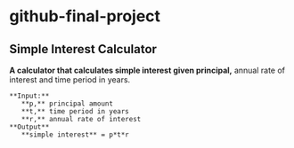 # github-final-project

## Simple Interest Calculator

**A calculator that calculates simple interest given principal,** annual rate of interest and time period in years.

```
**Input:**
   **p,** principal amount
   **t,** time period in years
   **r,** annual rate of interest
**Output**
   **simple interest** = p*t*r
```
